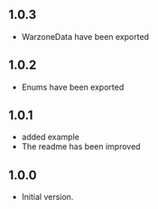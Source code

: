 ## 1.0.3
- WarzoneData have been exported

## 1.0.2
- Enums have been exported

## 1.0.1
- added example
- The readme has been improved

## 1.0.0
- Initial version.